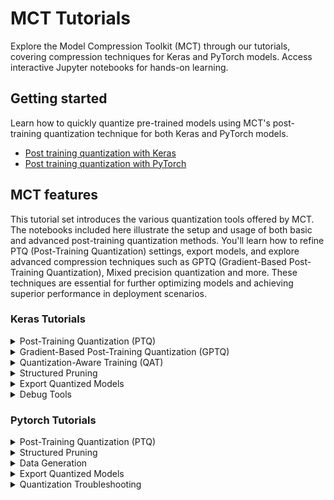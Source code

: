 # MCT Tutorials
Explore the Model Compression Toolkit (MCT) through our tutorials, 
covering compression techniques for Keras and PyTorch models. 
Access interactive Jupyter notebooks for hands-on learning.


## Getting started
Learn how to quickly quantize pre-trained models using MCT's post-training quantization technique for both Keras and PyTorch models.
- [Post training quantization with Keras](notebooks/imx500_notebooks/keras/example_keras_mobilenetv2_for_imx500.ipynb)
- [Post training quantization with PyTorch](notebooks/mct_features_notebooks/pytorch/example_pytorch_post_training_quantization.ipynb)

## MCT features
This tutorial set introduces the various quantization tools offered by MCT. 
The notebooks included here illustrate the setup and usage of both basic and advanced post-training quantization methods. 
You'll learn how to refine PTQ (Post-Training Quantization) settings, export models, and explore advanced compression 
techniques such as GPTQ (Gradient-Based Post-Training Quantization), Mixed precision quantization and more.
These techniques are essential for further optimizing models and achieving superior performance in deployment scenarios.

### Keras Tutorials

<details id="keras-ptq">
  <summary>Post-Training Quantization (PTQ)</summary>
  
  | Tutorial                                                                                   | Included Features                                                                                   |
  |--------------------------------------------------------------------------------------------|-----------------------------------------------------------------------------------------------------|
  | [Basic Post-Training Quantization (PTQ)](keras/example_keras_post-training_quantization.ipynb)          | &#x2705; PTQ                                                                                        |
  | [MobileNetV2](../imx500_notebooks/keras/example_keras_mobilenetv2_for_imx500.ipynb)        | &#x2705; PTQ                                                                                        |
  | [Mixed-Precision MobileNetV2](keras/example_keras_mobilenet_mixed_precision.ipynb)         | &#x2705; PTQ <br/> &#x2705; Mixed-Precision                                                         |
  | [Nanodet-Plus](../imx500_notebooks/keras/example_keras_nanodet_plus_for_imx500.ipynb)      | &#x2705; PTQ                                                                                        |
  | [EfficientDetLite0](../imx500_notebooks/keras/example_keras_effdet_lite0_for_imx500.ipynb) | &#x2705; PTQ <br/> &#x2705; [sony-custom-layers](https://github.com/sony/custom_layers) integration |

</details>

<details id="keras-gptq">
  <summary>Gradient-Based Post-Training Quantization (GPTQ)</summary>

  | Tutorial                     | Included Features       |
  |------------------------------|---------------|
  | [MobileNetV2](keras/example_keras_mobilenet_gptq.ipynb)           | &#x2705; GPTQ |

</details>

<details id="keras-qat">
  <summary>Quantization-Aware Training (QAT)</summary>
  
  | Tutorial                                          | Included Features      |
  |---------------------------------------------------|--------------|
  | [QAT on MNIST](keras/example_keras_qat.ipynb) | &#x2705; QAT |

</details>


<details id="keras-pruning">
  <summary>Structured Pruning</summary>

  | Tutorial                                                            | Included Features          |
  |---------------------------------------------------------------------|------------------|
  | [Fully-Connected Model Pruning](keras/example_keras_pruning_mnist.ipynb) | &#x2705; Pruning |

</details>

<details id="keras-export">
  <summary>Export Quantized Models</summary>

  | Tutorial                                                                              | Included Features         |
  |---------------------------------------------------------------------------------------|-----------------|
  | [Exporter Usage](keras/example_keras_export.ipynb) | &#x2705; Export |
  
</details>

<details id="keras-debug">
  <summary>Debug Tools</summary>

  | Tutorial                                                                            | Included Features       |
  |-------------------------------------------------------------------------------------|-------------------------|
  | [Network Editor Usage](keras/example_keras_network_editor.ipynb) | &#x2705; Network Editor |
  
</details>

### Pytorch Tutorials


<details id="pytorch-ptq">
  <summary>Post-Training Quantization (PTQ)</summary>
  
  | Tutorial                                                                                                  | Included Features                           |
  |-----------------------------------------------------------------------------------------------------------|---------------------------------------------|
  | [Basic Post-Training Quantization (PTQ)](pytorch/example_pytorch_post_training_quantization.ipynb)        | &#x2705; PTQ                                |
  | [Mixed-Precision Post-Training Quantization](pytorch/example_pytorch_mixed_precision_ptq.ipynb)           | &#x2705; PTQ <br/> &#x2705; Mixed-Precision |
  | [Advanced Gradient-Based Post-Training Quantization (GPTQ)](pytorch/example_pytorch_mobilenet_gptq.ipynb) | &#x2705; GPTQ                               |

</details>

<details id="pytorch-pruning">
  <summary>Structured Pruning</summary>

  | Tutorial                                                                             | Included Features          |
  |--------------------------------------------------------------------------------------|------------------|
  | [Fully-Connected Model Pruning](pytorch/example_pytorch_pruning_mnist.ipynb) | &#x2705; Pruning |


</details>

<details id="pytorch-data-generation">
  <summary>Data Generation</summary>
  
  | Tutorial                                                                                            | Included Features                                                                                    |
  |-----------------------------------------------------------------------------------------------------|------------------------------------------------------------------------------------------------------|
  | [Zero-Shot Quantization (ZSQ) using Data Generation](pytorch/example_pytorch_data_generation.ipynb) | &#x2705; PTQ <br/> &#x2705; ZSQ <br/> &#x2705; Data-Free Quantization <br/> &#x2705; Data Generation |

</details>


<details id="pytorch-export">
  <summary>Export Quantized Models</summary>

  | Tutorial                                                                              | Included Features         |
  |---------------------------------------------------------------------------------------|-----------------|
  | [Exporter Usage](pytorch/example_pytorch_export.ipynb) | &#x2705; Export |
  
</details>
<details id="pytorch-xquant">
  <summary>Quantization Troubleshooting</summary>

  | Tutorial                                                                                       | Included Features |
  |------------------------------------------------------------------------------------------------|-------------------|
  | [Quantization Troubleshooting using the Xquant Feature](pytorch/example_pytorch_xquant.ipynb) | &#x2705; Debug    |
  
</details>
